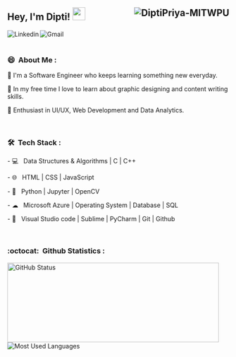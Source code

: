 ## Hey, I'm Dipti! <img src="https://github.com/TheDudeThatCode/TheDudeThatCode/blob/master/Assets/Hi.gif" width="29px"> <img align="right" src="https://komarev.com/ghpvc/?username=DiptiPriya-MITWPU&label=Profile%20views&color=0e75b6&style=flat" alt="DiptiPriya-MITWPU" />

<div>
  <a href="https://www.linkedin.com/in/dipti-priya-1653ba182/" target="blank">
    <img align="left" src="https://img.shields.io/badge/linkedin-%230077B5.svg?&style=for-the-badge&logo=linkedin&logoColor=white" alt="Linkedin" />
  </a>
  &nbsp;
  <a href="mailto:diptipriya1106@gmail.com" target="blank">
    <img align="left" src="https://img.shields.io/badge/gmail-%23E4405F.svg?&style=for-the-badge&logo=gmail&logoColor=white" alt="Gmail" />
  </a>
</div>
<br>
<h3> 😄 &nbsp;About Me :</h3>
<p>
🔭 I'm a Software Engineer who keeps learning something new everyday.
</p><p>
📎 In my free time I love to learn about graphic designing and content writing skills.
</p><p>
🌱 Enthusiast in UI/UX, Web Development and Data Analytics.</p>
<p>
 <br>
<h3> 🛠 &nbsp;Tech Stack :   </h3>
<p>
- 💻  &nbsp; Data Structures & Algorithms | C | C++
  </p><p>
- 🌐  &nbsp; HTML | CSS | JavaScript
  </p><p>
- 🐍  &nbsp; Python | Jupyter | OpenCV
  </p><p>
- ☁  &nbsp; Microsoft Azure | Operating System | Database | SQL
  </p><p>
- 🔧  &nbsp; Visual Studio code | Sublime | PyCharm | Git | Github
  </p>
<br>
<h3> :octocat: &nbsp;Github Statistics : </h3>
<p align="left">
<img src="https://github-readme-stats.vercel.app/api?username=DiptiPriya-MITWPU&&include_all_commits=true&count_private=true&show_icons=true&theme=tokyonight&line_height=20&title_color=7A7ADB&icon_color=2234AE&text_color=D3D3D3&bg_color=0,000000,130F40" alt="GitHub Status" width="480" height="180"/>
<img src = "https://github-readme-stats.vercel.app/api/top-langs/?username=DiptiPriya-MITWPU&include_all_commits=true&count_private=true&show_icons=true&hide_border=true&layout=compact&langs_count=8&theme=tokyonight&line_height=20&title_color=7A7ADB&icon_color=2234AE&text_color=D3D3D3&bg_color=0,000000,130F40" alt="Most Used Languages"/>
</p>


<!---
DiptiPriya-MITWPU/DiptiPriya-MITWPU is a ✨ special ✨ repository because its `README.md` (this file) appears on your GitHub profile.
You can click the Preview link to take a look at your changes.
--->
